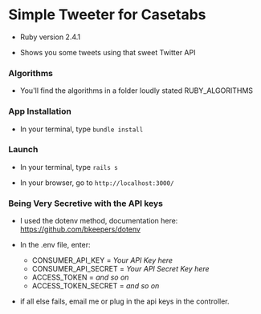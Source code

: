 # Simple Tweeter for Casetabs

* Ruby version 2.4.1

* Shows you some tweets using that sweet Twitter API

### Algorithms

* You'll find the algorithms in a folder loudly stated RUBY_ALGORITHMS

### App Installation

* In your terminal, type `bundle install`

### Launch

* In your terminal, type `rails s`

* In your browser, go to `http://localhost:3000/`

### Being Very Secretive with the API keys

 * I used the dotenv method, documentation here: https://github.com/bkeepers/dotenv

 * In the .env file, enter:
   +  CONSUMER_API_KEY = *Your API Key here*
   +  CONSUMER_API_SECRET = *Your API Secret Key here*
   +  ACCESS_TOKEN = *and so on*
   +  ACCESS_TOKEN_SECRET = *and so on*

 * if all else fails, email me or plug in the api keys in the controller.














